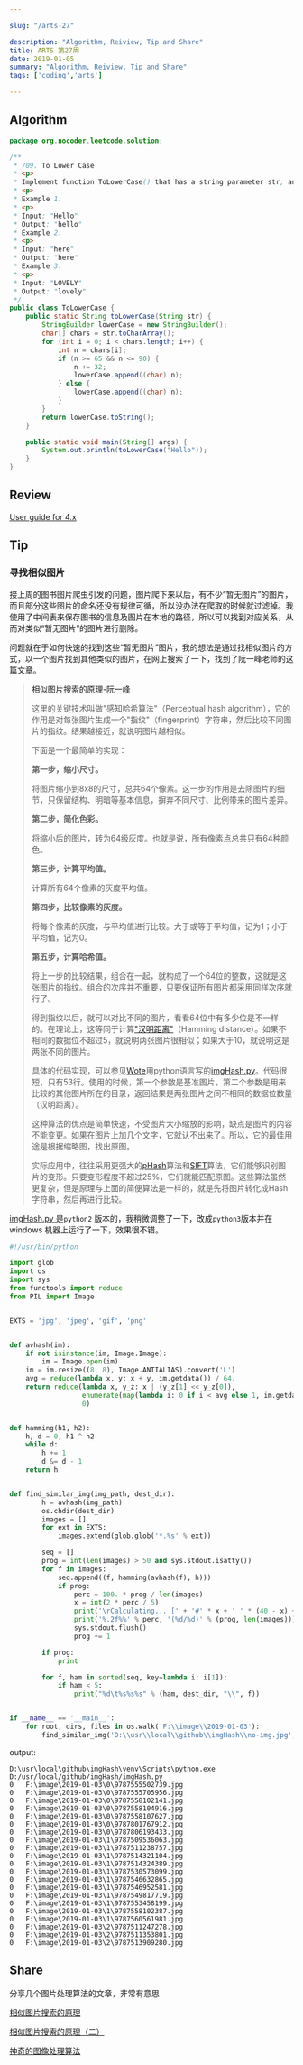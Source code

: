 ```yaml
---

slug: "/arts-27"

description: "Algorithm, Reiview, Tip and Share"
title: ARTS 第27周
date: 2019-01-05
summary: "Algorithm, Reiview, Tip and Share"
tags: ['coding','arts']

---
```


## Algorithm

```java
package org.nocoder.leetcode.solution;

/**
 * 709. To Lower Case
 * <p>
 * Implement function ToLowerCase() that has a string parameter str, and returns the same string in lowercase.
 * <p>
 * Example 1:
 * <p>
 * Input: "Hello"
 * Output: "hello"
 * Example 2:
 * <p>
 * Input: "here"
 * Output: "here"
 * Example 3:
 * <p>
 * Input: "LOVELY"
 * Output: "lovely"
 */
public class ToLowerCase {
    public static String toLowerCase(String str) {
        StringBuilder lowerCase = new StringBuilder();
        char[] chars = str.toCharArray();
        for (int i = 0; i < chars.length; i++) {
            int n = chars[i];
            if (n >= 65 && n <= 90) {
                n += 32;
                lowerCase.append((char) n);
            } else {
                lowerCase.append((char) n);
            }
        }
        return lowerCase.toString();
    }

    public static void main(String[] args) {
        System.out.println(toLowerCase("Hello"));
    }
}
```



## Review

[User guide for 4.x](https://netty.io/wiki/user-guide-for-4.x.html#wiki-h2-0)

## Tip

### 寻找相似图片

接上周的图书图片爬虫引发的问题，图片爬下来以后，有不少“暂无图片”的图片，而且部分这些图片的命名还没有规律可循，所以没办法在爬取的时候就过滤掉。我使用了中间表来保存图书的信息及图片在本地的路径，所以可以找到对应关系，从而对类似“暂无图片”的图片进行删除。

问题就在于如何快速的找到这些“暂无图片”图片，我的想法是通过找相似图片的方式，以一个图片找到其他类似的图片，在网上搜索了一下，找到了阮一峰老师的这篇文章。

> [相似图片搜索的原理-阮一峰](http://www.ruanyifeng.com/blog/2011/07/principle_of_similar_image_search.html)
>
> 这里的关键技术叫做"感知哈希算法"（Perceptual hash algorithm），它的作用是对每张图片生成一个"指纹"（fingerprint）字符串，然后比较不同图片的指纹。结果越接近，就说明图片越相似。
>
> 下面是一个最简单的实现：
>
> **第一步，缩小尺寸。**
>
> 将图片缩小到8x8的尺寸，总共64个像素。这一步的作用是去除图片的细节，只保留结构、明暗等基本信息，摒弃不同尺寸、比例带来的图片差异。
>
> **第二步，简化色彩。**
>
> 将缩小后的图片，转为64级灰度。也就是说，所有像素点总共只有64种颜色。
>
> **第三步，计算平均值。**
>
> 计算所有64个像素的灰度平均值。
>
> **第四步，比较像素的灰度。**
>
> 将每个像素的灰度，与平均值进行比较。大于或等于平均值，记为1；小于平均值，记为0。
>
> **第五步，计算哈希值。**
>
> 将上一步的比较结果，组合在一起，就构成了一个64位的整数，这就是这张图片的指纹。组合的次序并不重要，只要保证所有图片都采用同样次序就行了。
>
> 得到指纹以后，就可以对比不同的图片，看看64位中有多少位是不一样的。在理论上，这等同于计算["汉明距离"](http://zh.wikipedia.org/wiki/%E6%B1%89%E6%98%8E%E8%B7%9D%E7%A6%BB)（Hamming distance）。如果不相同的数据位不超过5，就说明两张图片很相似；如果大于10，就说明这是两张不同的图片。
>
> 具体的代码实现，可以参见[Wote](http://www.reddit.com/r/programming/comments/hql8b/looks_like_it_for_the_last_few_months_i_have_had/c1xkcdd)用python语言写的[imgHash.py](http://www.ruanyifeng.com/blog/2011/07/imgHash.txt)。代码很短，只有53行。使用的时候，第一个参数是基准图片，第二个参数是用来比较的其他图片所在的目录，返回结果是两张图片之间不相同的数据位数量（汉明距离）。
>
> 这种算法的优点是简单快速，不受图片大小缩放的影响，缺点是图片的内容不能变更。如果在图片上加几个文字，它就认不出来了。所以，它的最佳用途是根据缩略图，找出原图。
>
> 实际应用中，往往采用更强大的[pHash](http://www.phash.org/)算法和[SIFT](http://en.wikipedia.org/wiki/Scale-invariant_feature_transform)算法，它们能够识别图片的变形。只要变形程度不超过25%，它们就能匹配原图。这些算法虽然更复杂，但是原理与上面的简便算法是一样的，就是先将图片转化成Hash字符串，然后再进行比较。



 [imgHash.py ](http://www.ruanyifeng.com/blog/2011/07/imgHash.txt) 是`python2` 版本的，我稍微调整了一下，改成`python3`版本并在windows 机器上运行了一下，效果很不错。

```python
#!/usr/bin/python

import glob
import os
import sys
from functools import reduce
from PIL import Image


EXTS = 'jpg', 'jpeg', 'gif', 'png'


def avhash(im):
    if not isinstance(im, Image.Image):
        im = Image.open(im)
    im = im.resize((8, 8), Image.ANTIALIAS).convert('L')
    avg = reduce(lambda x, y: x + y, im.getdata()) / 64.
    return reduce(lambda x, y_z: x | (y_z[1] << y_z[0]),
                  enumerate(map(lambda i: 0 if i < avg else 1, im.getdata())),
                  0)


def hamming(h1, h2):
    h, d = 0, h1 ^ h2
    while d:
        h += 1
        d &= d - 1
    return h


def find_similar_img(img_path, dest_dir):
        h = avhash(img_path)
        os.chdir(dest_dir)
        images = []
        for ext in EXTS:
            images.extend(glob.glob('*.%s' % ext))

        seq = []
        prog = int(len(images) > 50 and sys.stdout.isatty())
        for f in images:
            seq.append((f, hamming(avhash(f), h)))
            if prog:
                perc = 100. * prog / len(images)
                x = int(2 * perc / 5)
                print('\rCalculating... [' + '#' * x + ' ' * (40 - x) + ']'),
                print('%.2f%%' % perc, '(%d/%d)' % (prog, len(images))),
                sys.stdout.flush()
                prog += 1

        if prog:
            print

        for f, ham in sorted(seq, key=lambda i: i[1]):
            if ham < 5:
                print("%d\t%s%s%s" % (ham, dest_dir, "\\", f))


if __name__ == '__main__':
    for root, dirs, files in os.walk('F:\\image\\2019-01-03'):
        find_similar_img('D:\\usr\\local\\github\\imgHash\\no-img.jpg', root)

```

output:

```shell
D:\usr\local\github\imgHash\venv\Scripts\python.exe D:/usr/local/github/imgHash/imgHash.py
0	F:\image\2019-01-03\0\9787555502739.jpg
0	F:\image\2019-01-03\0\9787555705956.jpg
0	F:\image\2019-01-03\0\9787558102141.jpg
0	F:\image\2019-01-03\0\9787558104916.jpg
0	F:\image\2019-01-03\0\9787558107627.jpg
0	F:\image\2019-01-03\0\9787801767912.jpg
0	F:\image\2019-01-03\0\9787806193433.jpg
0	F:\image\2019-01-03\1\9787509536063.jpg
0	F:\image\2019-01-03\1\9787511238757.jpg
0	F:\image\2019-01-03\1\9787514321104.jpg
0	F:\image\2019-01-03\1\9787514324389.jpg
0	F:\image\2019-01-03\1\9787530573099.jpg
0	F:\image\2019-01-03\1\9787546632865.jpg
0	F:\image\2019-01-03\1\9787546952581.jpg
0	F:\image\2019-01-03\1\9787549817719.jpg
0	F:\image\2019-01-03\1\9787553458199.jpg
0	F:\image\2019-01-03\1\9787558102387.jpg
0	F:\image\2019-01-03\1\9787560561981.jpg
0	F:\image\2019-01-03\2\9787511247278.jpg
0	F:\image\2019-01-03\2\9787511353801.jpg
0	F:\image\2019-01-03\2\9787513909280.jpg
```



## Share

分享几个图片处理算法的文章，非常有意思

[相似图片搜索的原理](http://www.ruanyifeng.com/blog/2011/07/principle_of_similar_image_search.html)

[相似图片搜索的原理（二）](http://www.ruanyifeng.com/blog/2013/03/similar_image_search_part_ii.html)

[神奇的图像处理算法](http://www.ruanyifeng.com/blog/2011/08/amazing_algorithms_of_image_processing.html)